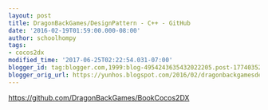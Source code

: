 ```yaml
---
layout: post
title: DragonBackGames/DesignPattern - C++ - GitHub
date: '2016-02-19T01:59:00.000-08:00'
author: schoolhompy
tags:
- cocos2dx
modified_time: '2017-06-25T02:22:54.031-07:00'
blogger_id: tag:blogger.com,1999:blog-4954243635432022205.post-1774035228984104298
blogger_orig_url: https://yunhos.blogspot.com/2016/02/dragonbackgamesdesignpattern-c-github.html
---
```


https://github.com/DragonBackGames/BookCocos2DX